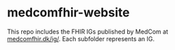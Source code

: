 # medcomfhir-website
This repo includes the FHIR IGs published by MedCom at [medcomfhir.dk/ig/](medcomfhir.dk/ig/). Each subfolder represents an IG. 

